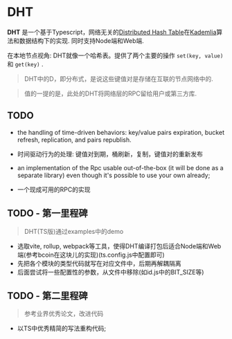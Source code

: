 # DHT

**DHT** 是一个基于Typescript，网络无关的[Distributed Hash Table](http://en.wikipedia.org/wiki/Distributed_hash_table)在[Kademlia](http://en.wikipedia.org/wiki/Kademlia)算法和数据结构下的实现. 同时支持Node端和Web端.

在本地节点视角: DHT就像一个哈希表。提供了两个主要的操作 `set(key, value)` 和 `get(key)` .

> DHT中的D，即分布式，是说这些键值对是存储在互联的节点网络中的.

> 值的一提的是，此处的DHT将网络层的RPC留给用户或第三方库.

## TODO
- the handling of time-driven behaviors: key/value pairs expiration, bucket refresh, replication, and pairs republish.
- 时间驱动行为的处理: 键值对到期，桶刷新，复制，键值对的重新发布

- an implementation of the Rpc usable out-of-the-box (it will be done as a separate library) even though it's possible to use your own already;
- 一个现成可用的RPC的实现

## TODO - 第一里程碑
> DHT(TS版)通过examples中的demo

- 选取vite, rollup, webpack等工具，使得DHT编译打包后适合Node端和Web端(参考bcoin在这块儿的实现)(ts.config.js中配置即可)
- 先把各个模块的类型代码就写在对应文件中，后期再解耦隔离
- 后面尝试将一些配置性的参数，从文件中移除(如id.js中的BIT_SIZE等)

## TODO - 第二里程碑
> 参考业界优秀论文，改进代码

- 以TS中优秀精简的写法重构代码;